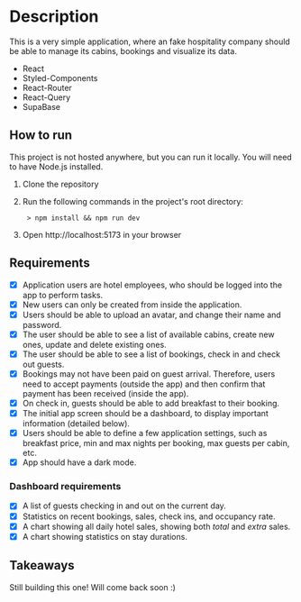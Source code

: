 # Description
This is a very simple application, where an fake hospitality company should be able to manage its cabins, bookings and visualize its data.
- React
- Styled-Components
- React-Router
- React-Query
- SupaBase

## How to run
This project is not hosted anywhere, but you can run it locally. You will need to have Node.js installed.

1. Clone the repository
2. Run the following commands in the project's root directory:

        > npm install && npm run dev
3. Open http://localhost:5173 in your browser

## Requirements
- [x] Application users are hotel employees, who should be logged into the app to perform tasks.
- [x] New users can only be created from inside the application.
- [x] Users should be able to upload an avatar, and change their name and password.
- [x] The user should be able to see a list of available cabins, create new ones, update and delete existing ones.
- [x] The user should be able to see a list of bookings, check in and check out guests.
- [x] Bookings may not have been paid on guest arrival. Therefore, users need to accept payments (outside the app) and then confirm that payment has been received (inside the app).
- [x] On check in, guests should be able to add breakfast to their booking.
- [x] The initial app screen should be a dashboard, to display important information (detailed below).
- [x] Users should be able to define a few application settings, such as breakfast price, min and max nights per booking, max guests per cabin, etc.
- [x] App should have a dark mode.

### Dashboard requirements
- [x] A list of guests checking in and out on the current day.
- [x] Statistics on recent bookings, sales, check ins, and occupancy rate.
- [x] A chart showing all daily hotel sales, showing both _total_ and _extra_ sales.
- [x] A chart showing statistics on stay durations.

## Takeaways
Still building this one! Will come back soon :)